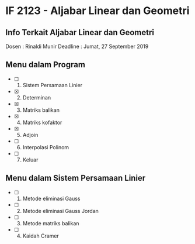 # IF 2123 - Aljabar Linear dan Geometri
## Info Terkait Aljabar Linear dan Geometri
Dosen : Rinaldi Munir
Deadline : Jumat, 27 September 2019

## Menu dalam Program
-[ ] 1. Sistem Persamaan Linier
-[X] 2. Determinan
-[X] 3. Matriks balikan
-[X] 4. Matriks kofaktor
-[X] 5. Adjoin
-[ ] 6. Interpolasi Polinom
-[ ] 7. Keluar

## Menu dalam Sistem Persamaan Linier
-[ ] 1. Metode eliminasi Gauss
-[ ] 2. Metode eliminasi Gauss Jordan
-[ ] 3. Metode matriks balikan
-[ ] 4. Kaidah Cramer

